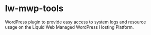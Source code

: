 # lw-mwp-tools
WordPress plugin to provide easy access to system logs and resource usage on the Liquid Web Managed WordPress Hosting Platform.
